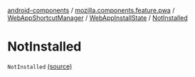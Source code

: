 [android-components](../../../index.md) / [mozilla.components.feature.pwa](../../index.md) / [WebAppShortcutManager](../index.md) / [WebAppInstallState](index.md) / [NotInstalled](./-not-installed.md)

# NotInstalled

`NotInstalled` [(source)](https://github.com/mozilla-mobile/android-components/blob/master/components/feature/pwa/src/main/java/mozilla/components/feature/pwa/WebAppShortcutManager.kt#L242)